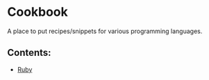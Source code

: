 # Cookbook

A place to put recipes/snippets for various programming languages.

## Contents:
- [Ruby](Ruby.md)